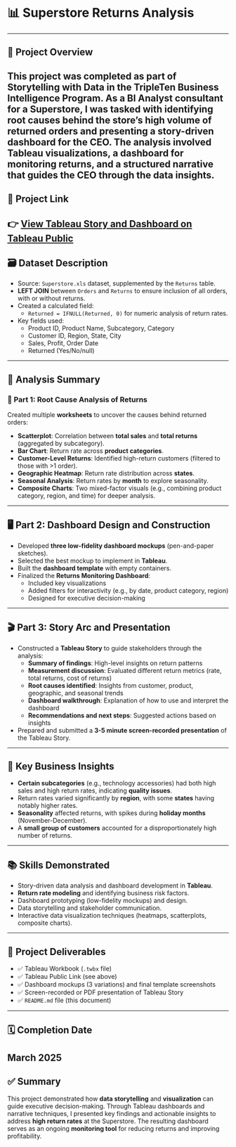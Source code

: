 # 📊 Superstore Returns Analysis
---
## 📌 Project Overview
This project was completed as part of **Storytelling with Data** in the **TripleTen Business Intelligence Program**.
As a **BI Analyst consultant** for a **Superstore**, I was tasked with identifying **root causes** behind the store’s **high volume of returned orders** and presenting a **story-driven dashboard** for the CEO. The analysis involved Tableau visualizations, a dashboard for monitoring returns, and a structured narrative that guides the CEO through the data insights.
---
## 📁 Project Link
👉 **[View Tableau Story and Dashboard on Tableau Public](https://public.tableau.com/shared/P9S8KS598?:display_count=n&:origin=viz_share_link)**  
---
## 🗃️ Dataset Description
- Source: `Superstore.xls` dataset, supplemented by the `Returns` table.
- **LEFT JOIN** between `Orders` and `Returns` to ensure inclusion of all orders, with or without returns.
- Created a calculated field:  
  - `Returned = IFNULL(Returned, 0)` for numeric analysis of return rates.
- Key fields used:
  - Product ID, Product Name, Subcategory, Category
  - Customer ID, Region, State, City
  - Sales, Profit, Order Date
  - Returned (Yes/No/null)
---
## 🧠 Analysis Summary
### 📍 Part 1: Root Cause Analysis of Returns
Created multiple **worksheets** to uncover the causes behind returned orders:
- **Scatterplot**: Correlation between **total sales** and **total returns** (aggregated by subcategory).
- **Bar Chart**: Return rate across **product categories**.
- **Customer-Level Returns**: Identified high-return customers (filtered to those with >1 order).
- **Geographic Heatmap**: Return rate distribution across **states**.
- **Seasonal Analysis**: Return rates by **month** to explore seasonality.
- **Composite Charts**: Two mixed-factor visuals (e.g., combining product category, region, and time) for deeper analysis.
---
## 🖥️ Part 2: Dashboard Design and Construction
- Developed **three low-fidelity dashboard mockups** (pen-and-paper sketches).
- Selected the best mockup to implement in **Tableau**.
- Built the **dashboard template** with empty containers.
- Finalized the **Returns Monitoring Dashboard**:
  - Included key visualizations
  - Added filters for interactivity (e.g., by date, product category, region)
  - Designed for executive decision-making
---
## 🎬 Part 3: Story Arc and Presentation
- Constructed a **Tableau Story** to guide stakeholders through the analysis:
  - **Summary of findings**: High-level insights on return patterns
  - **Measurement discussion**: Evaluated different return metrics (rate, total returns, cost of returns)
  - **Root causes identified**: Insights from customer, product, geographic, and seasonal trends
  - **Dashboard walkthrough**: Explanation of how to use and interpret the dashboard
  - **Recommendations and next steps**: Suggested actions based on insights
- Prepared and submitted a **3-5 minute screen-recorded presentation** of the Tableau Story.
---
## 📌 Key Business Insights
- **Certain subcategories** (e.g., technology accessories) had both high sales and high return rates, indicating **quality issues**.
- Return rates varied significantly by **region**, with some **states** having notably higher rates.
- **Seasonality** affected returns, with spikes during **holiday months** (November-December).
- A **small group of customers** accounted for a disproportionately high number of returns.
---
## 📚 Skills Demonstrated
- Story-driven data analysis and dashboard development in **Tableau**.
- **Return rate modeling** and identifying business risk factors.
- Dashboard prototyping (low-fidelity mockups) and design.
- Data storytelling and stakeholder communication.
- Interactive data visualization techniques (heatmaps, scatterplots, composite charts).
---
## 📂 Project Deliverables
- ✅ Tableau Workbook (`.twbx` file)
- ✅ Tableau Public Link (see above)
- ✅ Dashboard mockups (3 variations) and final template screenshots
- ✅ Screen-recorded or PDF presentation of Tableau Story
- ✅ `README.md` file (this document)
---
## 🗓 Completion Date
**March 2025**
---
## ✅ Summary
This project demonstrated how **data storytelling** and **visualization** can guide executive decision-making. Through Tableau dashboards and narrative techniques, I presented key findings and actionable insights to address **high return rates** at the Superstore. The resulting dashboard serves as an ongoing **monitoring tool** for reducing returns and improving profitability.
